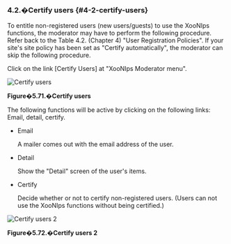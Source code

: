 ### 4.2.�Certify users {#4-2-certify-users}

To entitle non-registered users (new users/guests) to use the XooNIps functions, the moderator may have to perform the following procedure. Refer back to the Table 4.2\. (Chapter 4) &quot;User Registration Policies&quot;. If your site&#039;s site policy has been set as &quot;Certify automatically&quot;, the moderator can skip the following procedure.

Click on the link [Certify Users] at &quot;XooNIps Moderator menu&quot;.

![Certify users](images\xoonips-operate91.png)

**Figure�5.71.�Certify users**

The following functions will be active by clicking on the following links: Email, detail, certify.

*   Email

    A mailer comes out with the email address of the user.

*   Detail

    Show the &quot;Detail&quot; screen of the user&#039;s items.

*   Certify

    Decide whether or not to certify non-registered users. (Users can not use the XooNIps functions without being certified.)

![Certify users 2](images\xoonips-operate92.png)

**Figure�5.72.�Certify users 2**